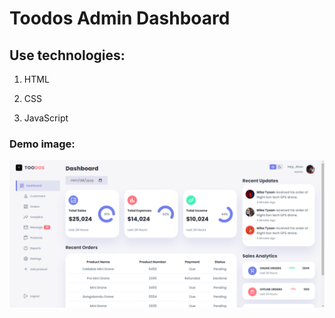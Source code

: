 # Toodos Admin Dashboard

## Use technologies:

1. HTML

2. CSS

3. JavaScript

### Demo image:

<img src="./css/assets/demoimage.png">